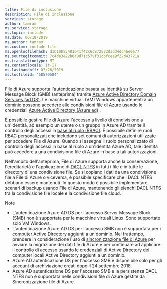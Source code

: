 ```yaml
---
title: File di inclusione
description: File di inclusione
services: storage
author: tamram
ms.service: storage
ms.topic: include
ms.date: 06/18/2019
ms.author: tamram
ms.custom: include file
ms.openlocfilehash: d1b10b55481b41f42c6c872522d3dd4dd4be0e77
ms.sourcegitcommit: 7c4de3e22b8e9d71c579f31cbfcea9f22d43721a
ms.translationtype: MT
ms.contentlocale: it-IT
ms.lasthandoff: 07/26/2019
ms.locfileid: "68570584"
---
```

[File di Azure](../articles/storage/files/storage-files-introduction.md) supporta l'autenticazione basata su identità su Server Message Block (SMB) (anteprima) tramite [Azure Active Directory Domain Services (ad DS)](../articles/active-directory-domain-services/overview.md). Le macchine virtuali (VM) Windows appartenenti a un dominio possono accedere alle condivisioni file di Azure usando le credenziali [Azure Active Directory (Azure ad)](../articles/active-directory/fundamentals/active-directory-whatis.md) .

È possibile gestire File di Azure l'accesso a livello di condivisione a un'identità, ad esempio un utente o un gruppo in Azure AD tramite il controllo degli accessi in [base al ruolo (RBAC)](../articles/role-based-access-control/overview.md). È possibile definire ruoli RBAC personalizzati che includono set comuni di autorizzazioni utilizzate per accedere File di Azure. Quando si assegna il ruolo personalizzato di controllo degli accessi in base al ruolo a un'identità Azure AD, tale identità può accedere a una condivisione file di Azure in base a tali autorizzazioni.

Nell'ambito dell'anteprima, File di Azure supporta anche la conservazione, l'ereditarietà e l'applicazione di [DACL NTFS](https://technet.microsoft.com/library/2006.01.howitworksntfs.aspx) in tutti i file e in tutte le directory di una condivisione file. Se si copiano i dati da una condivisione file a File di Azure o viceversa, è possibile specificare che i DACL NTFS debbano essere mantenuti. In questo modo è possibile implementare scenari di backup usando File di Azure, mantenendo gli elenchi DACL NTFS tra la condivisione file locale e la condivisione file cloud. 

> [!NOTE]
> - L'autenticazione Azure AD DS per l'accesso Server Message Block (SMB) non è supportata per le macchine virtuali Linux. Sono supportate solo VM Windows.
> - L'autenticazione Azure AD DS per l'accesso SMB non è supportata per i computer Active Directory aggiunti a un dominio. Nel frattempo, prendere in considerazione l'uso di [sincronizzazione file di Azure](https://docs.microsoft.com/azure/storage/files/storage-sync-files-planning) per avviare la migrazione dei dati file di Azure e per continuare ad applicare il controllo di accesso usando le credenziali di Active Directory dei computer locali Active Directory aggiunti a un dominio. 
> - Azure AD autenticazione DS per l'accesso SMB è disponibile solo per gli account di archiviazione creati dopo il 24 settembre 2018.
> - Azure AD autenticazione DS per l'accesso SMB e la persistenza DACL NTFS non è supportata nelle condivisioni file di Azure gestite da Sincronizzazione file di Azure.
